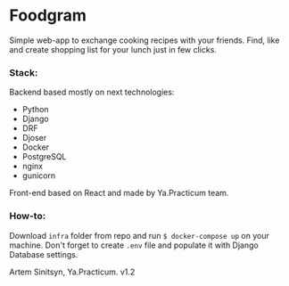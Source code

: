 # Foodgram
Simple web-app to exchange cooking recipes with your friends. Find, like and create shopping list for your lunch just in few clicks.


### Stack:
Backend based mostly on next technologies:
- Python
- Django
- DRF
- Djoser
- Docker
- PostgreSQL
- nginx
- gunicorn

Front-end based on React and made by Ya.Practicum team.



### How-to:
Download ```infra``` folder from repo and run ```$ docker-compose up``` on your machine. 
Don't forget to create ```.env``` file and populate it with Django Database settings.

Artem Sinitsyn, Ya.Practicum. 
v1.2